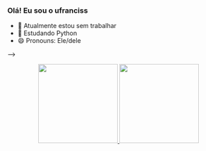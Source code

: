 ### Olá! Eu sou o ufranciss

- 🔭 Atualmente estou sem trabalhar 
- 🌱 Estudando Python 
- 😄 Pronouns: Ele/dele

-->
<div align="center">
  <a href="https://github.com/ufranciss">
  <img height="180em" src="https://github-readme-stats.vercel.app/api?username=ufranciss&show_icons=true&theme=dracula&include_all_commits=true&count_private=true"/>
  <img height="180em" src="https://github-readme-stats.vercel.app/api/top-langs/?username=ufranciss &layout=compact&langs_count=7&theme=dracula"/>
</div>

